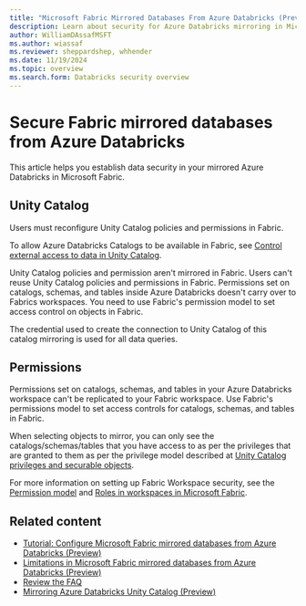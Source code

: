 ```yaml
---
title: "Microsoft Fabric Mirrored Databases From Azure Databricks (Preview) Security"
description: Learn about security for Azure Databricks mirroring in Microsoft Fabric.
author: WilliamDAssafMSFT
ms.author: wiassaf
ms.reviewer: sheppardshep, whhender
ms.date: 11/19/2024
ms.topic: overview
ms.search.form: Databricks security overview
---
```


# Secure Fabric mirrored databases from Azure Databricks

This article helps you establish data security in your mirrored Azure Databricks in Microsoft Fabric.

## Unity Catalog

Users must reconfigure Unity Catalog policies and permissions in Fabric.

To allow Azure Databricks Catalogs to be available in Fabric, see [Control external access to data in Unity Catalog](/azure/databricks/data-governance/unity-catalog/access-open-api).

Unity Catalog policies and permission aren't mirrored in Fabric. Users can't reuse Unity Catalog policies and permissions in Fabric. Permissions set on catalogs, schemas, and tables inside Azure Databricks doesn't carry over to Fabrics workspaces. You need to use Fabric's permission model to set access control on objects in Fabric.

The credential used to create the connection to Unity Catalog of this catalog mirroring is used for all data queries.

## Permissions

Permissions set on catalogs, schemas, and tables in your Azure Databricks workspace can't be replicated to your Fabric workspace. Use Fabric's permissions model to set access controls for catalogs, schemas, and tables in Fabric.

When selecting objects to mirror, you can only see the catalogs/schemas/tables that you have access to as per the privileges that are granted to them as per the privilege model described at [Unity Catalog privileges and securable objects](/azure/databricks/data-governance/unity-catalog/manage-privileges/privileges).

For more information on setting up Fabric Workspace security, see the [Permission model](../../security/permission-model.md) and [Roles in workspaces in Microsoft Fabric](../../get-started/roles-workspaces.md).

## Related content

- [Tutorial: Configure Microsoft Fabric mirrored databases from Azure Databricks (Preview)](azure-databricks-tutorial.md)
- [Limitations in Microsoft Fabric mirrored databases from Azure Databricks (Preview)](azure-databricks-limitations.md)
- [Review the FAQ](azure-databricks-faq.yml)
- [Mirroring Azure Databricks Unity Catalog (Preview)](azure-databricks.md)
